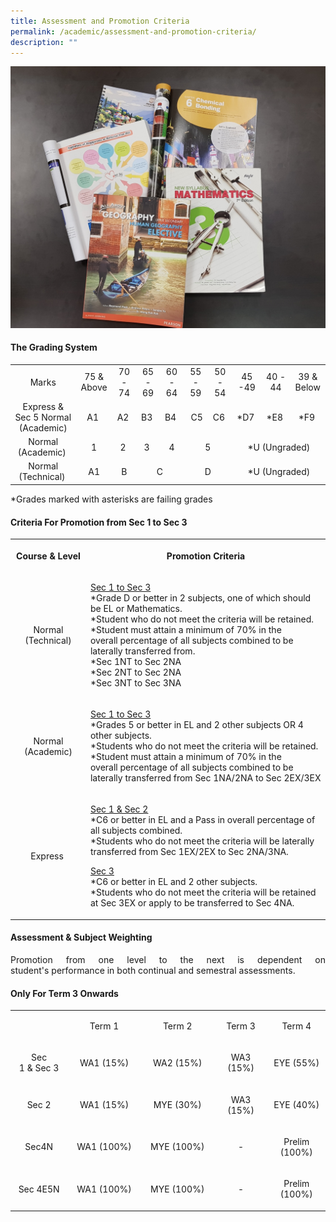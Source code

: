 ```yaml
---
title: Assessment and Promotion Criteria
permalink: /academic/assessment-and-promotion-criteria/
description: ""
---
```

<img src="/images/am.jpg">
<h4><strong>The Grading System</strong></h4>
<table>
<tbody>
<tr>
<td style="text-align: center;">Marks</td>
<td style="text-align: center;">75 &amp; Above</td>
<td style="text-align: center;">70 - 74</td>
<td style="text-align: center;">65 - 69</td>
<td style="text-align: center;">60 - 64</td>
<td style="text-align: center;">55 - 59</td>
<td style="text-align: center;">50 - 54</td>
<td style="text-align: center;">45 -49</td>
<td style="text-align: center;">40 - 44</td>
<td style="text-align: center;">39 &amp; Below</td>
</tr>
<tr>
<td style="text-align: center;">Express &amp; Sec 5 Normal (Academic)</td>
<td style="text-align: center;">A1&nbsp;</td>
<td style="text-align: center;">A2&nbsp;</td>
<td style="text-align: center;">B3&nbsp;</td>
<td style="text-align: center;">B4&nbsp;</td>
<td style="text-align: center;">&nbsp;C5</td>
<td style="text-align: center;">C6&nbsp;</td>
<td style="text-align: center;">*D7&nbsp;</td>
<td style="text-align: center;">*E8&nbsp;</td>
<td style="text-align: center;">*F9&nbsp;</td>
</tr>
<tr>
<td style="text-align: center;">Normal (Academic)&nbsp;</td>
<td style="text-align: center;">1</td>
<td style="text-align: center;">2&nbsp;</td>
<td style="text-align: center;">3&nbsp;</td>
<td style="text-align: center;">4</td>
<td style="text-align: center;" colspan="2">5</td>
<td style="text-align: center;" colspan="3">*U (Ungraded)</td>
</tr>
<tr>
<td style="text-align: center;">Normal (Technical)&nbsp;</td>
<td style="text-align: center;">A1</td>
<td style="text-align: center;">B</td>
<td style="text-align: center;" colspan="2">C</td>
<td style="text-align: center;" colspan="2">D</td>
<td style="text-align: center;" colspan="3">*U (Ungraded)</td>
</tr>
</tbody>
</table>
<p>*Grades marked with asterisks are failing grades</p>
<h4><strong>Criteria For Promotion from Sec 1 to Sec 3</strong></h4>
<table>
<tbody>
<tr>
<th style="width: 128.156px; text-align: center;">
<p>Course &amp; Level</p>
</th>
<th style="width: 542.844px; text-align: center;">
<p>Promotion Criteria</p>
</th>
</tr>
<tr>
<td style="text-align: center; width: 128.156px;">
<p>Normal (Technical)</p>
</td>
<td style="width: 542.844px;">
<p><u>Sec 1 to Sec 3<br /></u>*Grade D or better in 2 subjects, one of which should be EL or Mathematics.<br />*Student who do not meet the criteria will be retained.<br />*Student must attain a minimum of 70% in the overall&nbsp;percentage of all subjects combined to be laterally transferred from.<br />*Sec 1NT to Sec 2NA<br />*Sec 2NT to Sec 2NA<br />*Sec 3NT to Sec 3NA</p>
</td>
</tr>
<tr>
<td style="text-align: center; width: 128.156px;">
<p>Normal (Academic)</p>
</td>
<td style="width: 542.844px;">
<p><u>Sec 1&nbsp;to&nbsp;Sec 3<br /></u>*Grades 5 or better in EL and 2 other subjects OR 4 other subjects.<br />*Students who do not meet the criteria will be retained.<br />*Student must attain a minimum of 70% in the overall&nbsp;percentage of all subjects combined to be laterally transferred from Sec 1NA/2NA to Sec 2EX/3EX</p>
</td>
</tr>
<tr>
<td style="text-align: center; width: 128.156px;">
<p>Express&nbsp;</p>
</td>
<td style="width: 542.844px;">
<p><u>Sec 1 &amp; Sec 2<br /></u>*C6 or better in EL and a Pass in overall percentage of all subjects combined.<br />*Students who do not meet the criteria will be laterally transferred from Sec 1EX/2EX to Sec 2NA/3NA.</p>
<p><u>Sec 3<br /></u>*C6 or better in EL and 2 other subjects.&nbsp;<br />*Students who do not meet the criteria will be retained at Sec 3EX or apply to be transferred to Sec 4NA.</p>
</td>
</tr>
</tbody>
</table>
<h4><strong>Assessment &amp; Subject Weighting</strong></h4>
<p><p align="justify">Promotion from one level to the next is dependent on student's&nbsp;performance in both continual&nbsp;and semestral assessments.</p>
<h4><strong>Only For Term 3 Onwards</strong></h4>
<table>
<tbody>
<tr>
<td style="text-align: center;" width="142">&nbsp;</td>
<td style="text-align: center;" width="143">
<p>Term 1</p>
</td>
<td style="text-align: center;" width="143">
<p>Term 2</p>
</td>
<td style="text-align: center;" width="143">
<p>Term 3</p>
</td>
<td style="text-align: center;" width="143">
<p>Term 4</p>
</td>
</tr>
<tr>
<td style="text-align: center;" width="142">
<p>Sec 1&nbsp;&amp;&nbsp;Sec 3</p>
</td>
<td style="text-align: center;" width="143">
<p>WA1 (15%)</p>
</td>
<td style="text-align: center;" width="143">
<p>WA2 (15%)</p>
</td>
<td style="text-align: center;" width="143">
<p>WA3 (15%)</p>
</td>
<td style="text-align: center;" width="143">
<p>EYE (55%)</p>
</td>
</tr>
<tr>
<td style="text-align: center;" width="142">
<p>Sec 2</p>
</td>
<td style="text-align: center;" width="143">
<p>WA1 (15%)</p>
</td>
<td style="text-align: center;" width="143">
<p>MYE (30%)</p>
</td>
<td style="text-align: center;" width="143">
<p>WA3 (15%)</p>
</td>
<td style="text-align: center;" width="143">
<p>EYE (40%)</p>
</td>
</tr>
<tr>
<td style="text-align: center;" width="142">
<p>Sec4N</p>
</td>
<td style="text-align: center;" width="143">
<p>WA1&nbsp;(100%)</p>
</td>
<td style="text-align: center;" width="143">
<p>MYE&nbsp;(100%)</p>
</td>
<td style="text-align: center;" width="143">
<p>-</p>
</td>
<td style="text-align: center;" width="143">
<p>Prelim (100%)</p>
</td>
</tr>
<tr>
<td style="text-align: center;" width="142">
<p>Sec 4E5N</p>
</td>
<td style="text-align: center;" width="143">
<p>WA1&nbsp;(100%)</p>
</td>
<td style="text-align: center;" width="143">
<p>MYE (100%)</p>
</td>
<td style="text-align: center;" width="143">
<p>-</p>
</td>
<td style="text-align: center;" width="143">
<p>Prelim (100%)</p>
</td>
</tr>
</tbody>
</table>